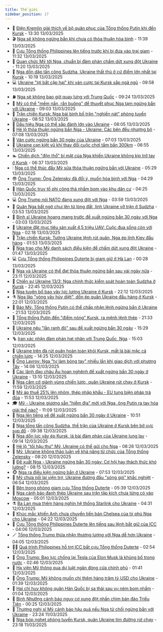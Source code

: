 ```yaml
---
title: Thế giới
sidebar_position: 17
---
```


<!-- dantri-the-gioi:START -->
- 🌋 [Điện Kremlin giải thích về bộ quân phục của Tổng thống Putin khi đến Kursk](https://dantri.com.vn/the-gioi/dien-kremlin-giai-thich-ve-bo-quan-phuc-cua-tong-thong-putin-khi-den-kursk-20250313201922162.htm) - 13:30 13/03/2025
- 🎬 [Nga sẽ không ngừng bắn khi chưa có thỏa thuận hòa bình](https://dantri.com.vn/the-gioi/nga-se-khong-ngung-ban-khi-chua-co-thoa-thuan-hoa-binh-20250313182451513.htm) - 11:39 13/03/2025
- 🧰 [Cựu Tổng thống Philippines lên tiếng trước khi bị đưa vào trại giam](https://dantri.com.vn/the-gioi/cuu-tong-thong-philippines-len-tieng-truoc-khi-bi-dua-vao-trai-giam-20250313161312437.htm) - 11:32 13/03/2025
- 🌋 [Quan chức Mỹ tới Nga, chuẩn bị đàm phán chấm dứt xung đột Ukraine](https://dantri.com.vn/the-gioi/quan-chuc-my-toi-nga-chuan-bi-dam-phan-cham-dut-xung-dot-ukraine-20250313171721944.htm) - 11:20 13/03/2025
- 🗽 [Nga dồn dập tấn công Sudzha, Ukraine thất thủ ở cứ điểm lớn nhất tại Kursk](https://dantri.com.vn/the-gioi/nga-don-dap-tan-cong-sudzha-ukraine-that-thu-o-cu-diem-lon-nhat-tai-kursk-20250313162548000.htm) - 10:19 13/03/2025
- 💻 [Ukraine &quot;lợi bất cập hại&quot; khi ván cược tại Kursk sắp ngã ngũ](https://dantri.com.vn/the-gioi/ukraine-loi-bat-cap-hai-khi-van-cuoc-tai-kursk-sap-nga-ngu-20250313161321806.htm) - 09:58 13/03/2025
- ⛽️ [Nga sẽ không bao giờ quay lưng với Trung Quốc](https://dantri.com.vn/the-gioi/nga-se-khong-bao-gio-quay-lung-voi-trung-quoc-20250313160444059.htm) - 09:24 13/03/2025
- 🤩 [Mỹ có thể &quot;mềm nắn, rắn buông&quot; để thuyết phục Nga tạm ngừng bắn với Ukraine](https://dantri.com.vn/the-gioi/my-co-the-mem-nan-ran-buong-de-thuyet-phuc-nga-tam-ngung-ban-voi-ukraine-20250313154240551.htm) - 09:03 13/03/2025
- 🧐 [Trận chiến Kursk: Nga bài binh bố trận &quot;nghiền nát&quot; phòng tuyến Ukraine](https://dantri.com.vn/the-gioi/tran-chien-kursk-nga-bai-binh-bo-tran-nghien-nat-phong-tuyen-ukraine-20250313151749409.htm) - 08:52 13/03/2025
- 🎊 [Dấu hiệu Nga có thể sắp đánh lớn vào Ukraine](https://dantri.com.vn/the-gioi/dau-hieu-nga-co-the-sap-danh-lon-vao-ukraine-20250313145215317.htm) - 08:05 13/03/2025
- 📝 [Hé lộ thỏa thuận ngừng bắn Nga - Ukraine: Các bên đều nhượng bộ](https://dantri.com.vn/the-gioi/he-lo-thoa-thuan-ngung-ban-nga-ukraine-cac-ben-deu-nhuong-bo-20250313071824088.htm) - 07:08 13/03/2025
- 🤡 [Ván cược ngừng bắn 30 ngày của Ukraine](https://dantri.com.vn/the-gioi/van-cuoc-ngung-ban-30-ngay-cua-ukraine-20250313134002866.htm) - 07:03 13/03/2025
- 🥷 [Ukraine cạn kiệt vũ khí thay đổi cuộc chơi tầm bắn 300km](https://dantri.com.vn/the-gioi/ukraine-can-kiet-vu-khi-thay-doi-cuoc-choi-tam-ban-300km-20250313123154611.htm) - 06:55 13/03/2025
- 🏊 [Chiến dịch &quot;độn thổ&quot; bí mật của Nga khiến Ukraine không kịp trở tay ở Kursk](https://dantri.com.vn/the-gioi/chien-dich-don-tho-bi-mat-cua-nga-khien-ukraine-khong-kip-tro-tay-o-kursk-20250313121703079.htm) - 06:37 13/03/2025
- 🕯 [Nga có thể thúc đẩy Mỹ sửa thỏa thuận ngừng bắn với Ukraine](https://dantri.com.vn/the-gioi/nga-co-the-thuc-day-my-sua-thoa-thuan-ngung-ban-voi-ukraine-20250313122831200.htm) - 05:29 13/03/2025
- 😎 [Ông Trump: Ông Zelensky đã đổi ý, muốn hòa bình với Nga](https://dantri.com.vn/the-gioi/ong-trump-ong-zelensky-da-doi-y-muon-hoa-binh-voi-nga-20250313112441060.htm) - 04:29 13/03/2025
- 🌈 [Hàn Quốc truy tố phi công thả nhầm bom vào khu dân cư](https://dantri.com.vn/the-gioi/han-quoc-truy-to-phi-cong-tha-nham-bom-vao-khu-dan-cu-20250313111954107.htm) - 04:25 13/03/2025
- 💻 [Ông Trump nói NATO đang xung đột với Nga](https://dantri.com.vn/the-gioi/ong-trump-noi-nato-dang-xung-dot-voi-nga-20250313102711785.htm) - 03:59 13/03/2025
- 🤖 [Quân Nga bất ngờ chui lên từ lòng đất, lính Ukraine vỡ trận ở Sudzha](https://dantri.com.vn/the-gioi/quan-nga-bat-ngo-chui-len-tu-long-dat-linh-ukraine-vo-tran-o-sudzha-20250313102556559.htm) - 03:53 13/03/2025
- 🦏 [Binh sĩ Ukraine hoang mang trước đề xuất ngừng bắn 30 ngày với Nga](https://dantri.com.vn/the-gioi/binh-si-ukraine-hoang-mang-truoc-de-xuat-ngung-ban-30-ngay-voi-nga-20250313092045296.htm) - 03:03 13/03/2025
- 🌁 [Ukraine đặt mục tiêu sản xuất 4,5 triệu UAV: Cuộc đua sống còn với Nga](https://dantri.com.vn/the-gioi/ukraine-dat-muc-tieu-san-xuat-45-trieu-uav-cuoc-dua-song-con-voi-nga-20250313080649498.htm) - 02:18 13/03/2025
- 🐘 [Trận chiến Kursk: Tướng Ukraine lệnh rút quân, Nga ép lính Kiev đầu hàng](https://dantri.com.vn/the-gioi/tran-chien-kursk-tuong-ukraine-lenh-rut-quan-nga-ep-linh-kiev-dau-hang-20250313082547951.htm) - 01:53 13/03/2025
- 🥷 [Nga trao cho Mỹ danh sách điều kiện để chấm dứt xung đột Ukraine](https://dantri.com.vn/the-gioi/nga-trao-cho-my-danh-sach-dieu-kien-de-cham-dut-xung-dot-ukraine-20250313080945735.htm) - 01:47 13/03/2025
- 💻 [Cựu Tổng thống Philippines Duterte bị giam giữ ở Hà Lan](https://dantri.com.vn/the-gioi/cuu-tong-thong-philippines-duterte-bi-giam-giu-o-ha-lan-20250313072144871.htm) - 00:28 13/03/2025
- 🎡 [Nga và Ukraine có thể đạt thỏa thuận ngừng bắn sau vài ngày nữa](https://dantri.com.vn/the-gioi/nga-va-ukraine-co-the-dat-thoa-thuan-ngung-ban-sau-vai-ngay-nua-20250313060243873.htm) - 23:11 12/03/2025
- 🧰 [Chiến sự Ukraine 13/3: Nga chính thức kiểm soát hoàn toàn Sudzha ở Kursk](https://dantri.com.vn/the-gioi/chien-su-ukraine-133-nga-chinh-thuc-kiem-soat-hoan-toan-sudzha-o-kursk-20250313054415367.htm) - 22:45 12/03/2025
- 🥸 [Nga tuyên bố bao vây lực lượng Ukraine ở Kursk](https://dantri.com.vn/the-gioi/nga-tuyen-bo-bao-vay-luc-luong-ukraine-o-kursk-20250313043512093.htm) - 22:12 12/03/2025
- ⚗️ [Nga lập &quot;vòng vây hủy diệt&quot;, dồn ép quân Ukraine đầu hàng ở Kursk](https://dantri.com.vn/the-gioi/nga-lap-vong-vay-huy-diet-don-ep-quan-ukraine-dau-hang-o-kursk-20250313011819253.htm) - 22:01 12/03/2025
- 🌮 [Báo Mỹ: Tổng thống Putin có thể chấp nhận lệnh ngừng bắn ở Ukraine](https://dantri.com.vn/the-gioi/bao-my-tong-thong-putin-co-the-chap-nhan-lenh-ngung-ban-o-ukraine-20250313001115218.htm) - 21:53 12/03/2025
- 🎃 [Tổng thống Putin đến &quot;điểm nóng&quot; Kursk, ra mệnh lệnh thép](https://dantri.com.vn/the-gioi/tong-thong-putin-den-diem-nong-kursk-ra-menh-lenh-thep-20250313042329549.htm) - 21:33 12/03/2025
- 💫 [Ukraine nêu &quot;lằn ranh đỏ&quot; sau đề xuất ngừng bắn 30 ngày](https://dantri.com.vn/the-gioi/ukraine-neu-lan-ranh-do-sau-de-xuat-ngung-ban-30-ngay-20250312220244173.htm) - 15:29 12/03/2025
- 🪜 [Iran xác nhận đàm phán hạt nhân với Trung Quốc, Nga](https://dantri.com.vn/the-gioi/iran-xac-nhan-dam-phan-hat-nhan-voi-trung-quoc-nga-20250312215152754.htm) - 15:03 12/03/2025
- 🌋 [Ukraine trên đà rút quân hoàn toàn khỏi Kursk, mất lá bài mặc cả chiến lược](https://dantri.com.vn/the-gioi/ukraine-tren-da-rut-quan-hoan-toan-khoi-kursk-mat-la-bai-mac-ca-chien-luoc-20250312193702033.htm) - 14:25 12/03/2025
- 🦏 [Ông Lavrov: Nga &quot;tự làm bỏng tay&quot; nhiều lần khi giao dịch với phương Tây](https://dantri.com.vn/the-gioi/ong-lavrov-nga-tu-lam-bong-tay-nhieu-lan-khi-giao-dich-voi-phuong-tay-20250312201125687.htm) - 14:08 12/03/2025
- 👀 [Các lãnh đạo châu Âu hoan nghênh đề xuất ngừng bắn 30 ngày ở Ukraine](https://dantri.com.vn/the-gioi/cac-lanh-dao-chau-au-hoan-nghenh-de-xuat-ngung-ban-30-ngay-o-ukraine-20250312185226353.htm) - 13:10 12/03/2025
- 🧰 [Nga cắm cờ giành vùng chiến lược, quân Ukraine rút chạy ở Kursk](https://dantri.com.vn/the-gioi/nga-cam-co-gianh-vung-chien-luoc-quan-ukraine-rut-chay-o-kursk-20250312183618270.htm) - 11:59 12/03/2025
- 🚀 [Mỹ áp thuế 25% lên nhôm, thép nhập khẩu - EU tung biện pháp trả đũa](https://dantri.com.vn/the-gioi/my-ap-thue-25-len-nhom-thep-nhap-khau-eu-tung-bien-phap-tra-dua-20250312171701664.htm) - 11:53 12/03/2025
- 🎓 [Mỹ - Ukraine giương sẵn &quot;hiểm địa&quot; mới với Nga, ông Putin ra tay hóa giải thế nào?](https://dantri.com.vn/the-gioi/my-ukraine-giuong-san-hiem-dia-moi-voi-nga-ong-putin-ra-tay-hoa-giai-the-nao-20250312152717019.htm) - 11:09 12/03/2025
- 🥸 [Nga lên tiếng về đề xuất ngừng bắn 30 ngày ở Ukraine](https://dantri.com.vn/the-gioi/nga-len-tieng-ve-de-xuat-ngung-ban-30-ngay-o-ukraine-20250312170336847.htm) - 10:51 12/03/2025
- 🦅 [Nga tổng tấn công Sudzha, thế trận của Ukraine ở Kursk bên bờ vực sụp đổ](https://dantri.com.vn/the-gioi/nga-tong-tan-cong-sudzha-the-tran-cua-ukraine-o-kursk-ben-bo-vuc-sup-do-20250312160055705.htm) - 09:38 12/03/2025
- 🤭 [Nga dồn lực vây ép Kursk, lá bài đàm phán của Ukraine lung lay](https://dantri.com.vn/the-gioi/nga-don-luc-vay-ep-kursk-la-bai-dam-phan-cua-ukraine-lung-lay-20250312154553558.htm) - 09:14 12/03/2025
- 🤖 [Hé lộ &quot;tối hậu thư&quot; Mỹ, Ukraine có thể gửi cho Nga](https://dantri.com.vn/the-gioi/he-lo-toi-hau-thu-my-ukraine-co-the-gui-cho-nga-20250312151702016.htm) - 08:26 12/03/2025
- 🐲 [Mỹ, Ukraine không thảo luận về khả năng từ chức của Tổng thống Zelensky](https://dantri.com.vn/the-gioi/my-ukraine-khong-thao-luan-ve-kha-nang-tu-chuc-cua-tong-thong-zelensky-20250312151256058.htm) - 08:20 12/03/2025
- 🫣 [Đề xuất Nga - Ukraine ngừng bắn 30 ngày: Cơ hội hay thách thức khó lường?](https://dantri.com.vn/the-gioi/de-xuat-nga-ukraine-ngung-ban-30-ngay-co-hoi-hay-thach-thuc-kho-luong-20250312150715461.htm) - 08:15 12/03/2025
- 🐵 [Nga ra điều kiện ngừng bắn ở Ukraine](https://dantri.com.vn/the-gioi/nga-ra-dieu-kien-ngung-ban-o-ukraine-20250312143341320.htm) - 07:53 12/03/2025
- 🫶 [Mỹ chưa nối lại viện trợ, Ukraine đương đầu &quot;sóng gió&quot; khắc nghiệt](https://dantri.com.vn/the-gioi/my-chua-noi-lai-vien-tro-ukraine-duong-dau-song-gio-khac-nghiet-20250310173913276.htm) - 06:54 12/03/2025
- 💃 [Bên trong phòng giam cựu Tổng thống Duterte](https://dantri.com.vn/the-gioi/ben-trong-phong-giam-cuu-tong-thong-duterte-20250312120707648.htm) - 05:39 12/03/2025
- 💫 [Nga cảnh báo đanh thép Ukraine sau trận tập kích chưa từng có vào Moscow](https://dantri.com.vn/the-gioi/nga-canh-bao-danh-thep-ukraine-sau-tran-tap-kich-chua-tung-co-vao-moscow-20250312114623431.htm) - 05:01 12/03/2025
- ⚗️ [Ba Lan mua thêm hàng nghìn hệ thống Starlink cho Ukraine](https://dantri.com.vn/the-gioi/ba-lan-mua-them-hang-nghin-he-thong-starlink-cho-ukraine-20250312101549344.htm) - 04:31 12/03/2025
- 🥷 [Khúc mắc khiến Anh chưa chuyển tiền bán Chelsea của tỷ phú Nga cho Ukraine](https://dantri.com.vn/the-gioi/khuc-mac-khien-anh-chua-chuyen-tien-ban-chelsea-cua-ty-phu-nga-cho-ukraine-20250312111418151.htm) - 04:22 12/03/2025
- 🥸 [Cựu Tổng thống Philippines Duterte lên tiếng sau lệnh bắt giữ của ICC](https://dantri.com.vn/the-gioi/cuu-tong-thong-philippines-duterte-len-tieng-sau-lenh-bat-giu-cua-icc-20250312103407005.htm) - 04:06 12/03/2025
- 🪄 [Tổng thống Trump thừa nhận thương lượng với Nga dễ hơn Ukraine](https://dantri.com.vn/the-gioi/tong-thong-trump-thua-nhan-thuong-luong-voi-nga-de-hon-ukraine-20250312105822051.htm) - 04:05 12/03/2025
- 🧑‍💻 [Quá trình Philippines hỗ trợ ICC bắt cựu Tổng thống Duterte](https://dantri.com.vn/the-gioi/qua-trinh-philippines-ho-tro-icc-bat-cuu-tong-thong-duterte-20250312093932800.htm) - 02:54 12/03/2025
- 🤭 [Ông Trump: Bạo lực chống lại Tesla của Elon Musk là khủng bố trong nước](https://dantri.com.vn/the-gioi/ong-trump-bao-luc-chong-lai-tesla-cua-elon-musk-la-khung-bo-trong-nuoc-20250312092330934.htm) - 02:46 12/03/2025
- 🗽 [Hạ viện Mỹ thông qua dự luật ngăn đóng cửa chính phủ](https://dantri.com.vn/the-gioi/ha-vien-my-thong-qua-du-luat-ngan-dong-cua-chinh-phu-20250312083642034.htm) - 01:41 12/03/2025
- 🤖 [Ông Trump: Mỹ không muốn chi thêm hàng trăm tỷ USD cho Ukraine](https://dantri.com.vn/the-gioi/ong-trump-my-khong-muon-chi-them-hang-tram-ty-usd-cho-ukraine-20250312074316720.htm) - 01:39 12/03/2025
- 🌈 [Hai chỉ huy không quân Hàn Quốc bị sa thải sau vụ ném bom nhầm](https://dantri.com.vn/the-gioi/hai-chi-huy-khong-quan-han-quoc-bi-sa-thai-sau-vu-nem-bom-nham-20250311163145371.htm) - 01:04 12/03/2025
- 🤩 [Bình Nhưỡng cảnh báo nguy cơ xung đột nhấn chìm bán đảo Triều Tiên](https://dantri.com.vn/the-gioi/binh-nhuong-canh-bao-nguy-co-xung-dot-nhan-chim-ban-dao-trieu-tien-20250312070127970.htm) - 00:25 12/03/2025
- 🤗 [Thượng nghị sĩ Mỹ cảnh báo hậu quả nếu Nga từ chối ngừng bắn với Ukraine](https://dantri.com.vn/the-gioi/thuong-nghi-si-my-canh-bao-hau-qua-neu-nga-tu-choi-ngung-ban-voi-ukraine-20250312061901250.htm) - 23:24 11/03/2025
- 🙉 [Nga bóp nghẹt phòng tuyến Kursk, quân Ukraine tìm đường rút chạy](https://dantri.com.vn/the-gioi/nga-bop-nghet-phong-tuyen-kursk-quan-ukraine-tim-duong-rut-chay-20250312060520846.htm) - 23:18 11/03/2025<!-- dantri-the-gioi:END -->
